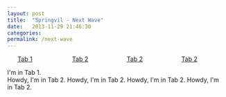 ```yaml
---
layout: post
title:  "Springvil - Next Wave"
date:   2013-11-29 21:46:30
categories:
permalink: /next-wave
---
```


<div class="tabbable full-width-tabs">
    <ul class="nav nav-tabs">
        <li class="active take-all-space-you-can"><a href="#tab-one" data-toggle="tab">Tab 1</a></li>
        <li class="take-all-space-you-can"><a href="#tab-two" data-toggle="tab">Tab 2</a></li>
        <li class="take-all-space-you-can"><a href="#tab-two" data-toggle="tab">Tab 2</a></li>
        <li class="take-all-space-you-can"><a href="#tab-two" data-toggle="tab">Tab 2</a></li>
    </ul>
    <div class="tab-content">
        <div class="tab-pane active" id="tab-one">
            I'm in Tab 1.
        </div>
        <div class="tab-pane" id="tab-two">
            Howdy, I'm in Tab 2. Howdy, I'm in Tab 2. Howdy, I'm in Tab 2. Howdy, I'm in Tab 2. 
        </div>  
    </div> 
</div> <!-- /tabbable -->



<style type="text/css">
.full-width-tabs > ul.nav.nav-tabs {
    display: table;
    width: 100%;
    table-layout: fixed;
}
.full-width-tabs > ul.nav.nav-tabs > li {
    float: none;
    display: table-cell;
}
.full-width-tabs > ul.nav.nav-tabs > li > a {
    text-align: center;
}
.take-all-space-you-can{
    width:100%;
}
</style>
<link href="https://netdna.bootstrapcdn.com/bootstrap/3.0.1/css/bootstrap.min.css" rel="stylesheet">
<script src="https://code.jquery.com/jquery-1.10.2.min.js"></script>
<script src="https://netdna.bootstrapcdn.com/bootstrap/3.0.1/js/bootstrap.min.js"></script>


